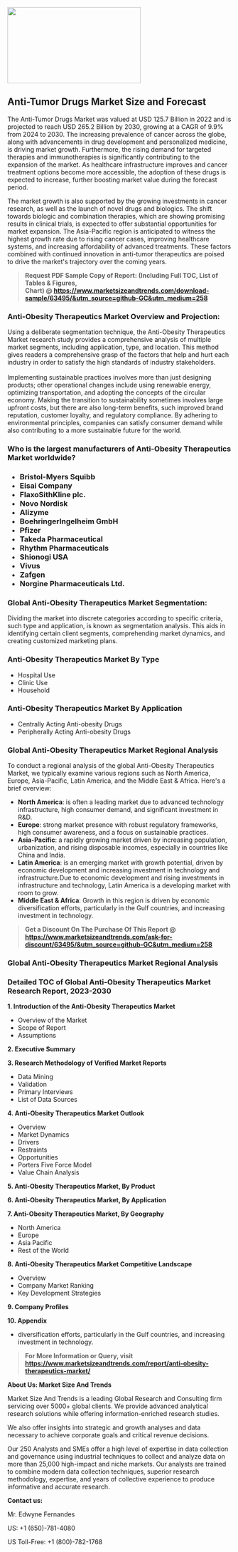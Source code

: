 <p><img class="alignnone size-medium wp-image-20088" src="https://ffe5etoiles.com/wp-content/uploads/2024/12/MST1-300x171.png" alt="" width="300" height="171" /></p><h2>Anti-Tumor Drugs Market Size and Forecast</h2><p>The Anti-Tumor Drugs Market was valued at USD 125.7 Billion in 2022 and is projected to reach USD 265.2 Billion by 2030, growing at a CAGR of 9.9% from 2024 to 2030. The increasing prevalence of cancer across the globe, along with advancements in drug development and personalized medicine, is driving market growth. Furthermore, the rising demand for targeted therapies and immunotherapies is significantly contributing to the expansion of the market. As healthcare infrastructure improves and cancer treatment options become more accessible, the adoption of these drugs is expected to increase, further boosting market value during the forecast period.</p><p>The market growth is also supported by the growing investments in cancer research, as well as the launch of novel drugs and biologics. The shift towards biologic and combination therapies, which are showing promising results in clinical trials, is expected to offer substantial opportunities for market expansion. The Asia-Pacific region is anticipated to witness the highest growth rate due to rising cancer cases, improving healthcare systems, and increasing affordability of advanced treatments. These factors combined with continued innovation in anti-tumor therapeutics are poised to drive the market's trajectory over the coming years.</p></p><blockquote id="" class=""><strong>Request PDF Sample Copy of Report: (Including Full TOC, List of Tables &amp; Figures, Chart)&nbsp;@&nbsp;<strong><a href="https://www.marketsizeandtrends.com/download-sample/63495/&utm_source=github-GC&utm_medium=258" target="_blank">https://www.marketsizeandtrends.com/download-sample/63495/&utm_source=github-GC&utm_medium=258</a></strong></strong></blockquote><h3 id="" class="">Anti-Obesity Therapeutics Market&nbsp;Overview and Projection:</h3><p id="" class="">Using a deliberate segmentation technique, the Anti-Obesity Therapeutics Market research study provides a comprehensive analysis of multiple market segments, including application, type, and location. This method gives readers a comprehensive grasp of the factors that help and hurt each industry in order to satisfy the high standards of industry stakeholders. <br /> <br />Implementing sustainable practices involves more than just designing products; other operational changes include using renewable energy, optimizing transportation, and adopting the concepts of the circular economy. Making the transition to sustainability sometimes involves large upfront costs, but there are also long-term benefits, such improved brand reputation, customer loyalty, and regulatory compliance. By adhering to environmental principles, companies can satisfy consumer demand while also contributing to a more sustainable future for the world.</p><h3 id="" class="">Who is the largest manufacturers of&nbsp;Anti-Obesity Therapeutics Market worldwide?</h3><h3 class=""><p><ul><li>Bristol-Myers Squibb </li><li> Eisai Company </li><li> FlaxoSithKline plc. </li><li> Novo Nordisk </li><li> Alizyme </li><li> BoehringerIngelheim GmbH </li><li> Pfizer </li><li> Takeda Pharmaceutical </li><li> Rhythm Pharmaceuticals </li><li> Shionogi USA </li><li> Vivus </li><li> Zafgen </li><li> Norgine Pharmaceuticals Ltd.</li></ul></p></h3><h3 id="" class="">Global&nbsp;Anti-Obesity Therapeutics Market Segmentation:</h3><p id="" class="">Dividing the market into discrete categories according to specific criteria, such type and application, is known as segmentation analysis. This aids in identifying certain client segments, comprehending market dynamics, and creating customized marketing plans.</p><h3 id="" class="">Anti-Obesity Therapeutics Market&nbsp;By Type</h3><p><p><ul><li>Hospital Use </li><li> Clinic Use </li><li> Household</p></li></ul></p></p><h3 id="" class="">Anti-Obesity Therapeutics Market&nbsp;By Application</h3><p class=""><p><ul><li>Centrally Acting Anti-obesity Drugs </li><li> Peripherally Acting Anti-obesity Drugs</li></ul></p></p><h3 id="" class="">Global Anti-Obesity Therapeutics Market Regional Analysis</h3><p id="" class="">To conduct a regional analysis of the global Anti-Obesity Therapeutics Market, we typically examine various regions such as North America, Europe, Asia-Pacific, Latin America, and the Middle East &amp; Africa. Here's a brief overview:</p><ul><li><strong>North America</strong>: is often a leading market due to advanced technology infrastructure, high consumer demand, and significant investment in R&amp;D.</li><li><strong>Europe</strong>: strong market presence with robust regulatory frameworks, high consumer awareness, and a focus on sustainable practices.</li><li><strong>Asia-Pacific</strong>: a rapidly growing market driven by increasing population, urbanization, and rising disposable incomes, especially in countries like China and India.</li><li><strong>Latin America</strong>: is an emerging market with growth potential, driven by economic development and increasing investment in technology and infrastructure.Due to economic development and rising investments in infrastructure and technology, Latin America is a developing market with room to grow.</li><li><strong>Middle East &amp; Africa</strong>: Growth in this region is driven by economic diversification efforts, particularly in the Gulf countries, and increasing investment in technology.</li></ul><blockquote id="" class=""><strong>Get a Discount On The Purchase Of This Report @ <strong><a href="https://www.marketsizeandtrends.com/ask-for-discount/63495/&utm_source=github-GC&utm_medium=258" target="_blank">https://www.marketsizeandtrends.com/ask-for-discount/63495/&utm_source=github-GC&utm_medium=258</a></strong></strong></blockquote><h3 id="" class="">Global Anti-Obesity Therapeutics Market Regional Analysis</h3><h3 id="" class="">Detailed TOC of Global Anti-Obesity Therapeutics Market Research Report, 2023-2030</h3><p id="" class=""><strong>1. Introduction of the Anti-Obesity Therapeutics Market</strong></p><ul><li>Overview of the Market</li><li>Scope of Report</li><li>Assumptions</li></ul><p id="" class=""><strong>2. Executive Summary</strong></p><p id="" class=""><strong>3. Research Methodology of Verified Market Reports</strong></p><ul><li>Data Mining</li><li>Validation</li><li>Primary Interviews</li><li>List of Data Sources</li></ul><p id="" class=""><strong>4. Anti-Obesity Therapeutics Market Outlook</strong></p><ul><li>Overview</li><li>Market Dynamics</li><li>Drivers</li><li>Restraints</li><li>Opportunities</li><li>Porters Five Force Model</li><li>Value Chain Analysis</li></ul><p id="" class=""><strong>5. Anti-Obesity Therapeutics Market, By Product</strong></p><p id="" class=""><strong>6. Anti-Obesity Therapeutics Market, By Application</strong></p><p id="" class=""><strong>7. Anti-Obesity Therapeutics Market, By Geography</strong></p><ul><li>North America</li><li>Europe</li><li>Asia Pacific</li><li>Rest of the World</li></ul><p id="" class=""><strong>8. Anti-Obesity Therapeutics Market Competitive Landscape</strong></p><ul><li>Overview</li><li>Company Market Ranking</li><li>Key Development Strategies</li></ul><p id="" class=""><strong>9. Company Profiles</strong></p><p id="" class=""><strong>10. Appendix</strong></p><ul><li>diversification efforts, particularly in the Gulf countries, and increasing investment in technology.</li></ul><blockquote id="" class=""><strong>For More Information or Query, visit <strong><strong><a href="https://www.marketsizeandtrends.com/report/anti-obesity-therapeutics-market/" target="_blank">https://www.marketsizeandtrends.com/report/anti-obesity-therapeutics-market/</a></strong></strong></strong></blockquote><p id="" class=""><strong>About Us: Market Size And Trends</strong></p><p id="" class="">Market Size And Trends is a leading Global Research and Consulting firm servicing over 5000+ global clients. We provide advanced analytical research solutions while offering information-enriched research studies.</p><p id="" class="">We also offer insights into strategic and growth analyses and data necessary to achieve corporate goals and critical revenue decisions.</p><p id="" class="">Our 250 Analysts and SMEs offer a high level of expertise in data collection and governance using industrial techniques to collect and analyze data on more than 25,000 high-impact and niche markets. Our analysts are trained to combine modern data collection techniques, superior research methodology, expertise, and years of collective experience to produce informative and accurate research.</p><p id="" class=""><strong>Contact us:</strong></p><p id="" class="">Mr. Edwyne Fernandes</p><p id="" class="">US: +1 (650)-781-4080</p><p id="" class="">US Toll-Free: +1 (800)-782-1768</p>
